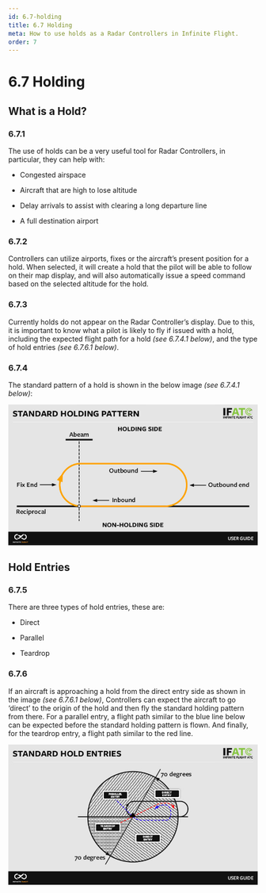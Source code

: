 ```yaml
---
id: 6.7-holding
title: 6.7 Holding
meta: How to use holds as a Radar Controllers in Infinite Flight.
order: 7
---
```


# 6.7 Holding



## What is a Hold?

### 6.7.1    

The use of holds can be a very useful tool for Radar Controllers, in particular, they can help with:

 

 -    Congested airspace

 -    Aircraft that are high to lose altitude

 -    Delay arrivals to assist with clearing a long departure line

 -    A full destination airport

 

### 6.7.2 

Controllers can utilize airports, fixes or the aircraft’s present position for a hold. When selected, it will create a hold that the pilot will be able to follow on their map display, and will also automatically issue a speed command based on the selected altitude for the hold.



### 6.7.3 

Currently holds do not appear on the Radar Controller’s display. Due to this, it is important to know what a pilot is likely to fly if issued with a hold, including the expected flight path for a hold *(see 6.7.4.1 below)*, and the type of hold entries *(see 6.7.6.1 below)*.

 

### 6.7.4

The standard pattern of a hold is shown in the below image *(see 6.7.4.1 below)*:



![Image 6.7.4.1 - Standard Holding Pattern](_images/manual/graphics/atc-standard-hold.jpg)

 

## Hold Entries

### 6.7.5  

There are three types of hold entries, these are:

 

 -    Direct

 -    Parallel

 -    Teardrop

 

### 6.7.6

If an aircraft is approaching a hold from the direct entry side as shown in the image *(see 6.7.6.1 below)*, Controllers can expect the aircraft to go ‘direct’ to the origin of the hold and then fly the standard holding pattern from there. For a parallel entry, a flight path similar to the blue line below can be expected before the standard holding pattern is flown. And finally, for the teardrop entry, a flight path similar to the red line.


![Image 6.7.6.1 - Standard Hold Entries](_images/manual/graphics/atc-standard-hold-entry.jpg)